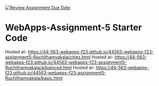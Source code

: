 [![Review Assignment Due Date](https://classroom.github.com/assets/deadline-readme-button-24ddc0f5d75046c5622901739e7c5dd533143b0c8e959d652212380cedb1ea36.svg)](https://classroom.github.com/a/7kKA03Up)
# WebApps-Assignment-5 Starter Code
Hosted at- https://44-563-webapps-f23.github.io/44563-webapps-f23-assignment5-Ruchithamyakala/cities.html
Hosted at- https://44-563-webapps-f23.github.io/44563-webapps-f23-assignment5-Ruchithamyakala/advanced.html
Hosted at- https://44-563-webapps-f23.github.io/44563-webapps-f23-assignment5-Ruchithamyakala/basic.html